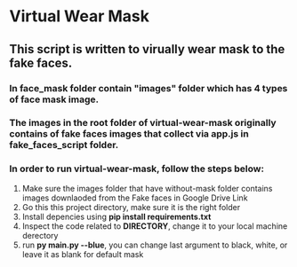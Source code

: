 # Virtual Wear Mask

## This script is written to virually wear mask to the fake faces.

### In face_mask folder contain "images" folder which has 4 types of face mask image.
### The images in the root folder of virtual-wear-mask originally contains of fake faces images that collect via app.js in fake_faces_script folder.
### In order to run virtual-wear-mask, follow the steps below:
<ol>
<li>Make sure the images folder that have without-mask folder contains images downlaoded from the Fake faces in Google Drive Link</li>
<li>Go this this project directory, make sure it is the right folder</li>
<li>Install depencies using <b>pip install requirements.txt</b></li>
<li>Inspect the code related to <b>DIRECTORY</b>, change it to your local machine derectory</li>
<li>run <b>py main.py --blue</b>, you can change last argument to black, white, or leave it as blank for default mask</li>

</ol>